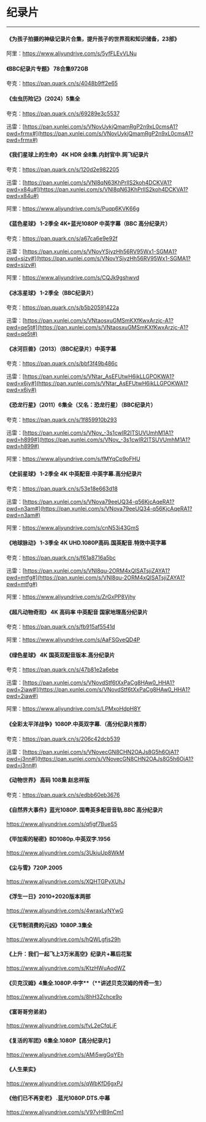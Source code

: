 # 纪录片

----

#### 《为孩子拍摄的神级记录片合集，提升孩子的世界观和知识储备，23部》

阿里：<https://www.aliyundrive.com/s/5yfFLEvVLNu>

#### 《BBC纪录片专题》 78合集972GB

夸克：<https://pan.quark.cn/s/4048b9ff2e65>

#### 《虫虫历险记》（2024）5集全

夸克：<https://pan.quark.cn/s/69289e3c5537>

迅雷：[https://pan.xunlei.com/s/VNovUykjQmamRgP2n9xL0cmsA1?pwd=frmx#](https://pan.xunlei.com/s/VNovUykjQmamRgP2n9xL0cmsA1?pwd=frmx#)

#### 《我们星球上的生命》 4K HDR 全8集.内封官中.网飞纪录片

夸克：<https://pan.quark.cn/s/120d2e982205>

迅雷：[https://pan.xunlei.com/s/VNl8qN63KhPrllS2koh4DCKVA1?pwd=x84u#](https://pan.xunlei.com/s/VNl8qN63KhPrllS2koh4DCKVA1?pwd=x84u#)

阿里：<https://www.aliyundrive.com/s/Puqp6KVK66g>

#### 《蓝色星球》 1-2季全 4K+蓝光1080P 中英字幕（BBC 高分纪录片）

夸克：<https://pan.quark.cn/s/a67ca6e9e92f>

迅雷：[https://pan.xunlei.com/s/VNovYSjyzHh56RV95Wx1-SGMA1?pwd=sizv#](https://pan.xunlei.com/s/VNovYSjyzHh56RV95Wx1-SGMA1?pwd=sizv#)

阿里：<https://www.aliyundrive.com/s/CQJk9gshwvd>

#### 《冰冻星球》 1-2季全（BBC纪录片）

夸克：<https://pan.quark.cn/s/b5b20591422a>

迅雷：[https://pan.xunlei.com/s/VNtaosxuGMSmKXfKwxArzjc-A1?pwd=qe5t#](https://pan.xunlei.com/s/VNtaosxuGMSmKXfKwxArzjc-A1?pwd=qe5t#)

#### 《冰河巨兽》（2013）（BBC纪录片）中英字幕

夸克：<https://pan.quark.cn/s/bbf3f49b486c>

迅雷：[https://pan.xunlei.com/s/VNtar_AsEFUtwH6ikLLGPOKWA1?pwd=x6iy#](https://pan.xunlei.com/s/VNtar_AsEFUtwH6ikLLGPOKWA1?pwd=x6iy#)

#### 《恐龙行星》（2011）6集全（又名：恐龙行星）（BBC纪录片）

夸克：<https://pan.quark.cn/s/1f859910b293>

迅雷：[https://pan.xunlei.com/s/VNov_-3s1cwIR2ITSUVUmhM1A1?pwd=h899#](https://pan.xunlei.com/s/VNov_-3s1cwIR2ITSUVUmhM1A1?pwd=h899#)

阿里：<https://www.aliyundrive.com/s/fMYqCp9oFHU>

#### 《史前星球》 1-2季全 4K 中英配音.中英字幕.高分纪录片

夸克：<https://pan.quark.cn/s/53e18e663d18>

迅雷：[https://pan.xunlei.com/s/VNova79eeUQ34-q56KjcAqeRA1?pwd=n3am#](https://pan.xunlei.com/s/VNova79eeUQ34-q56KjcAqeRA1?pwd=n3am#)

阿里：<https://www.aliyundrive.com/s/cnN53i43GmS>

#### 《地球脉动》 1-3季全 4K UHD.1080P高码.国英配音.特效中英字幕

夸克：<https://pan.quark.cn/s/f61a8716a5bc>

迅雷：[https://pan.xunlei.com/s/VNl8qu-2ORM4xQlSATsjiZAYA1?pwd=mtfg#](https://pan.xunlei.com/s/VNl8qu-2ORM4xQlSATsjiZAYA1?pwd=mtfg#)

阿里：<https://www.aliyundrive.com/s/ZrGxPP8Vjhy>

#### 《超凡动物奇观》 4K 高码率 中英配音 国家地理高分纪录片

夸克：<https://pan.quark.cn/s/fb915af5541d>

阿里：<https://www.aliyundrive.com/s/AaFSGveQD4P>

#### 《绿色星球》 4K 国英双配音版本.高分纪录片

夸克：<https://pan.quark.cn/s/47b81e2a6ebe>

迅雷：[https://pan.xunlei.com/s/VNovdStf6tXxPaCg8HAw0_HHA1?pwd=2iaw#](https://pan.xunlei.com/s/VNovdStf6tXxPaCg8HAw0_HHA1?pwd=2iaw#)

阿里：<https://www.aliyundrive.com/s/LPMxoHdpH8Y>

#### 《全彩太平洋战争》1080P.中英双字幕.（高分纪录片推荐）

夸克：<https://pan.quark.cn/s/206c42dcb539>

迅雷：[https://pan.xunlei.com/s/VNovecGN8CHN2OAJs8G5h6OjA1?pwd=j3nn#](https://pan.xunlei.com/s/VNovecGN8CHN2OAJs8G5h6OjA1?pwd=j3nn#)

#### 《动物世界》 高码 108集 赵忠祥版

夸克：<https://pan.quark.cn/s/edbb60eb3676>

#### 《自然界大事件》蓝光1080P. 国粤英多配音音轨.BBC 高分纪录片

<https://www.aliyundrive.com/s/qfigf7BueS5>

#### 《毕加索的秘密》BD1080p.中英双字.1956

<https://www.aliyundrive.com/s/3UkiuUp8WkM>

#### 《尘与雪》720P.2005

<https://www.aliyundrive.com/s/XQHTGPyXUhJ>

#### 《浮生一日》2010+2020版本两部

<https://www.aliyundrive.com/s/4wraxLyNYwG>

#### 《无节制消费的元凶》1080P.3集全

<https://www.aliyundrive.com/s/hQWLgfjs29h>

#### 《上升：我们一起飞上3万米高空》纪录片+幕后花絮

<https://www.aliyundrive.com/s/KtzHWuAodWZ>

#### 《贝克汉姆》4集全.1080P.中字**（**讲述贝克汉姆的传奇一生）

<https://www.aliyundrive.com/s/8hH3Zchce9o>

#### 《富哥哥穷弟弟》

<https://www.aliyundrive.com/s/fvL2eCfqLjF>

#### 《复活的军团》6集全.1080P【高分纪录片】

<https://www.aliyundrive.com/s/AMi5wgGqYEh>

#### 《人生果实》

<https://www.aliyundrive.com/s/qWbKfD6gxPJ>

#### 《他们已不再变老》 .蓝光1080P.DTS.中幕

<https://www.aliyundrive.com/s/V97vHB9nCm1>